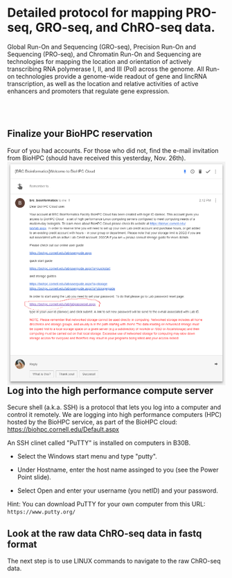 Detailed protocol for mapping PRO-seq, GRO-seq, and ChRO-seq data.
==================================================================

Global Run-On and Sequencing (GRO-seq), Precision Run-On and Sequencing (PRO-seq), and Chromatin Run-On and Sequencing are technologies for mapping the location and orientation of actively transcribing RNA polymerase I, II, and III (Pol) across the genome.  All Run-on technologies provide a genome-wide readout of gene and lincRNA transcription, as well as the location and relative activities of active enhancers and promoters that regulate gene expression.

<BR><BR>

Finalize your BioHPC reservation
--------------------------------

Four of you had accounts. For those who did not, find the e-mail invitation from BioHPC (should have received this yesterday, Nov. 26th).
<img align="left" src="etc\BioHPCpwd.png" width="600">

<BR><BR>


Log into the high performance compute server
--------------------------------------------

Secure shell (a.k.a. SSH) is a protocol that lets you log into a computer and control it remotely. We are logging into high performance computers (HPC) hosted by the BioHPC service, as part of the BioHPC cloud: https://biohpc.cornell.edu/Default.aspx 

An SSH clinet called "PuTTY" is installed on computers in B30B. 

* Select the Windows start menu and type "putty".

* Under Hostname, enter the host name assinged to you (see the Power Point slide).

* Select Open and enter your username (you netID) and your password.

Hint: You can download PuTTY for your own computer from this URL: 
``` https://www.putty.org/ ```

Look at the raw data ChRO-seq data in fastq format
--------------------------------------------------

The next step is to use LINUX commands to navigate to the raw ChRO-seq data.
